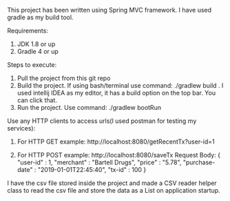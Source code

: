This project has been written using Spring MVC framework. I have used gradle as my build tool.

Requirements:
1. JDK 1.8 or up
2. Gradle 4 or up

Steps to execute:
1. Pull the project from this git repo
2. Build the project. If using bash/terminal use command: ./gradlew build . I used intellij IDEA as my editor, it has a build option on the top bar. You can click that.
3. Run the project. Use command: ./gradlew bootRun

Use any HTTP clients to access urls(I used postman for testing my services):
1. For HTTP GET example:
    http://localhost:8080/getRecentTx?user-id=1
    
2. For HTTP POST example:
    http://localhost:8080/saveTx
    Request Body:
    {
    "user-id" : 1,
    "merchant" : "Bartell Drugs",
    "price" : "5.78",
    "purchase-date" : "2019-01-01T22:45:40",
    "tx-id" : 100
    }
    
I have the csv file stored inside the project and made a CSV reader helper class to read the csv file and store the data as a List on application startup.     
